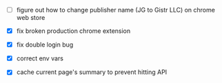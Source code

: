 - [ ] figure out how to change publisher name (JG to Gistr LLC) on chrome web store

- [x] fix broken production chrome extension
- [x] fix double login bug
- [x] correct env vars
- [x] cache current page's summary to prevent hitting API
